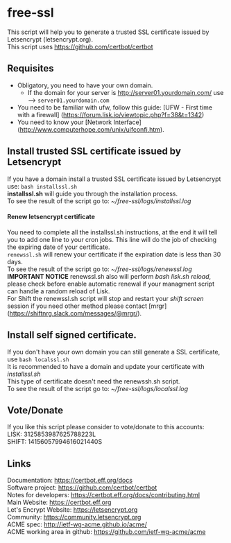 # free-ssl
This script will help you to generate a trusted SSL certificate issued by Letsencrypt (letsencrypt.org).<br>
This script uses https://github.com/certbot/certbot

## Requisites
* Obligatory, you need to have your own domain.
	* If the domain for your server is http://server01.yourdomain.com/ use --> `server01.yourdomain.com`
* You need to be familiar with ufw, follow this guide: [UFW - First time with a firewall] (https://forum.lisk.io/viewtopic.php?f=38&t=1342)
* You need to know your [Network Interface] (http://www.computerhope.com/unix/uifconfi.htm).<br>

## Install trusted SSL certificate issued by Letsencrypt
If you have a domain install a trusted SSL certificate issued by Letsencrypt use: `bash installssl.sh`<br>
**installssl.sh** will guide you through the installation process.<br>
To see the result of the script go to: *~/free-ssl/logs/installssl.log*
#### Renew letsencrypt certificate
You need to complete all the installssl.sh instructions, at the end it will tell you to add one line to your cron jobs. This line will do the job of checking the expiring date of your certificate.<br>
`renewssl.sh` will renew your certificate if the expiration date is less than 30 days.<br>
To see the result of the script go to: *~/free-ssl/logs/renewssl.log*<br>
**IMPORTANT NOTICE** renewssl.sh also will perform *bash lisk.sh reload*, please check before enable automatic renewal if your managment script can handle a random reload of Lisk.<br>
For Shift the renewssl.sh script will stop and restart your *shift screen* session if you need other method please contact [mrgr] (https://shiftnrg.slack.com/messages/@mrgr/).<br>

## Install self signed certificate.
If you don't have your own domain you can still generate a SSL certificate, use `bash localssl.sh`<br>
It is recommended to have a domain and update your certificate with *installssl.sh*<br>
This type of certificate doesn't need the renewssh.sh script.<br>
To see the result of the script go to: *~/free-ssl/logs/localssl.log*<br>

## Vote/Donate
If you like this script please consider to vote/donate to this accounts:<br>
LISK: 3125853987625788223L<br>
SHIFT: 14156057994616021440S<br>

## Links
Documentation: https://certbot.eff.org/docs <br>
Software project: https://github.com/certbot/certbot <br>
Notes for developers: https://certbot.eff.org/docs/contributing.html <br>
Main Website: https://certbot.eff.org <br>
Let's Encrypt Website: https://letsencrypt.org <br>
Community: https://community.letsencrypt.org <br>
ACME spec: http://ietf-wg-acme.github.io/acme/ <br>
ACME working area in github: https://github.com/ietf-wg-acme/acme <br>

